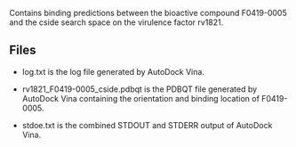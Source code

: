Contains binding predictions between the bioactive compound F0419-0005 and the cside search space on the virulence factor rv1821.

## Files

- log.txt is the log file generated by AutoDock Vina.

- rv1821_F0419-0005_cside.pdbqt is the PDBQT file generated by AutoDock Vina containing the orientation and binding location of F0419-0005.

- stdoe.txt is the combined STDOUT and STDERR output of AutoDock Vina.

